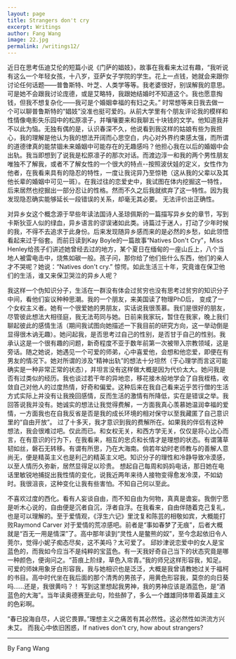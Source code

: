 ```yaml
---
layout: page
title: Strangers don't cry
excerpt: Writings
author: Fang Wang
image: 22.jpg
permalink: /writings12/
---
```


近日在思考伍迪艾伦的短篇小说《门萨的娼妓》，故事在我看来太过有趣，“我听说有这么一个年轻女孩，十八岁，亚萨女子学院的学生。花上一点钱，她就会来跟你讨论任何话题——普鲁斯特、叶芝、人类学等等。我老婆很好，别误解我的意思。可是她不会跟我讨论庞德，或是艾略特，我跟她结婚时不知道这个。我也愿意掏钱，但我不想复杂化——我可是个婚姻幸福的有妇之夫。” 时常想等来日我去做一个可以聊普鲁斯特的“娼妓”没准也挺可爱的。从前大学里有个朋友评论我的模样和性情像电影失乐园中的松原凛子，并嚷嚷要来和我聊五十块钱的文学。他知道我并不以此为恼。无独有偶的是，认识春深不久，他说看到我这样的姑娘有些为我担心，我的理解是他认为我的想法开阔而心思空白，内心对外界约束感太强，而所谓的道德律真的能禁锢未来婚姻中可能存在的无趣感吗？他担心我在以后的婚姻中会出轨。我当即想到了说我是松原凛子的那次对话。而渡边淳一和我的两个男性朋友唯独不了解我，或者不了解女性的一个很大的特点--按照波伏娃的定义，女性作为他者，在我看来具有的隐忍的特性，一度让我诧异乃至惊艳（这从我的父辈以及其他长辈的婚姻中可见一斑）。在我过往的恋爱史中，我试图在体内挖掘这一特性，后来居然也挖掘出一部分忍让的性格。然而不久之后我就摈弃了这一特性。因为我发现隐忍确实能够延长一段错误的关系，却毫无其必要。 无法评价出正确性。 

对异乡女这个概念源于早些年读法国诗人圣琼佩斯的一篇描写异乡女的章节，写到卡斯狄亚人似的绿血，异乡语言的谬误诸如此类。诗篇过于迷人，打动了少年时候的我，不得不去追求于此身份。后来发现随异乡感而来的是必然的乡愁，如此领悟看起来过于俗套。而前日读到Kay Boyle的一篇故事“Natives Don't Cry”，Miss Henley给孩子们讲述她曾经去过的地方，某个夏日在缅甸的一座山丘上，八个当地人被雷电击中，烧焦如碳一般。孩子问，那你给了他们些什么东西，他们的亲人才不哭呢？她说：“Natives don't cry.” 惊愕。如此生活三十年，究竟谁在保卫他们的生活，谁又来保卫哭泣的异乡人呢？ 

我这样一个伪知识分子，生活在一群没有体会过贫穷也没有思考过贫穷的知识分子中间，看他们妄议种种思潮。我的一个朋友，来美国读了物理PhD后， 变成了一个女权主义者。她有一个很爱她的男朋友，实话说我很羡慕。我们是很好的朋友，尽管彼此想法大相径庭，我无法苟同与她。日前来我家玩，暂住在我家，晚上我们聊起彼此的感情生活（期间我试图向她描述一下我目前的研究方向，这一举动倒是显得很木讷无趣）。她问起我，是否思考过自己的性别，是否甘于自己的性别。我承认这是一个很有趣的问题，新奇程度不亚于数年前第一次被带入宗教领域，这是旁话。随之她说，她遇见一个可爱的师弟，心中喜爱他，会想和他恋爱，即便在有男友的情况下。她对所谓的涉及“精神出轨”的想法十分坦然（于心理学而言这可能确实是一种非常正常的状态），并坦言没有这样做大概是因为代价太大。她问我是否有过类似的经历。我也谈过若干年的异地恋，移花接木般地学会了自我桎梏，收敛自己对他人的过度热情，好奇和偏爱。这种后来在我自己看来近乎苦行僧的生活方式实际上并没有让我挽回感情，反而生活的激情有所降低，实在是错误之举。我回答说我并没有。她诚实的想法让我觉得费解，一方面我真心羡慕她温润幸福的爱情，一方面我也在自我反省是否是我的成长环境的相对保守以至我藏匿了自己意识里的“自由开放”。 过了十多天，我才意识到我的费解所在。如果我的伴侣有这种想法，我会很难过吧。仅此而已。和女权无关，和西方学无关，仅仅是将心比心而言，在有意识的行为下，在我看来，相互的忠贞和长情才是理想的状态。有谓蒲草韧如丝，磐石无转移。有谓有所思，乃在大海南。倘若年幼时老师教与的善解人意尚无，便是精英主义也是利己的精英主义吧。知识分子的理性和冷静导致冷漠感，以至人情历久弥新，居然显得足以珍贵。 想起自己每周和妈妈电话，那日她在电话里敏锐地捕捉出我性情的变化，说我近两年来待人接物变得愈发冷漠，不如幼时。我很沮丧，这种变化让我有些害怕。不知自己何以至此。                                                           

不喜欢过度的西化。看有人妄谈自由，而不知自由为何物，真真是谵妄。我倒宁愿是听木心说的，自由便是沉者自沉，浮者自浮。在我看来，自由伴随着克己复礼，也是可以理解的。至于爱情观，《浮生六记》里沈复和陈芸的相敬如宾，大概能打败Raymond Carver 对于爱情的荒凉感吧。前者是“事如春梦了无痕”，后者大概就是“百无一用是情深”了。高中那年读到“灵性人是鳖熊的奴”，至今念起依旧令人莞尔，觉得小妮子痴态尽矣，这不美吗？太可爱了。 邱妙津说恋爱中的女人是宝蓝色的，而我如今应当不是纯粹的宝蓝色。有一天我好奇自己当下的状态究竟是哪一种颜色，便询问之。“苔痕上阶绿，草色入帘青。”我的师兄这样形容我，知足。可爱的师妹用象牙白形容我，我与她相识也是泛泛，大概是我曾请教她过关于福柯的书目。高中时代坐在我后面的那个清秀的男孩子，用黄色形容我，莫奈的向日葵吗……还是，我很黄吗？！ 写到这里想起我男神，我的男神应该是酒蓝色，是“酒蓝色的大海”。当年读奥德赛至此句，险些醉了，多么一个雌雄同体带着英雄主义的色彩啊。 

“春已投海自尽，人说它畏罪。”理想主义之痛苦有其必然性。这必然性如洪流方兴未艾。 而我心中依旧困惑，If natives don't cry, how about strangers? 



****

By Fang Wang